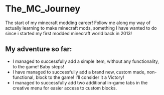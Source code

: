 # The_MC_Journey
The start of my minecraft modding career! Follow me along my way of actually learning to make minecraft mods, something I have wanted to do since i started my first modded minecraft world back in 2013!

## My adventure so far:
- I managed to successfully add a simple item, without any functionality, to the game! Baby steps!
- I have managed to successfully add a brand new, custom made, non-functional, block to the game! I'll consider it a Victory!
- I managed to successfully add two additional in-game tabs in the creative menu for easier access to custom blocks.
